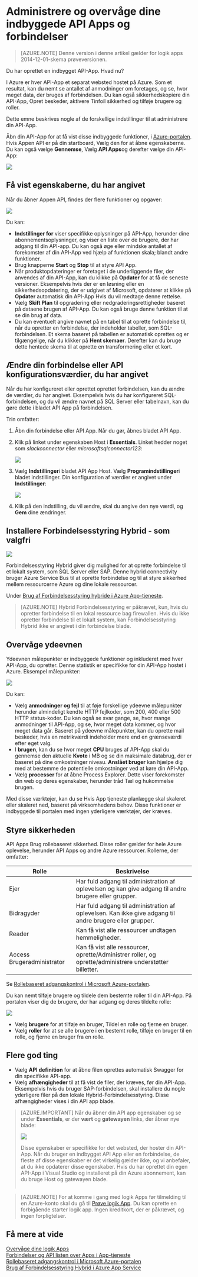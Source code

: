 <properties
    pageTitle="Administrere og overvåge dine forbindelser og API Apps i App Service | Microsoft Azure"
    description="Få vist ydeevne dine forbindelser og API Apps i logik Apps; microservices arkitektur"
    services="app-service\logic"
    documentationCenter=".net,nodejs,java"
    authors="MandiOhlinger"
    manager="anneta"
    editor="cgronlun"/>

<tags
    ms.service="logic-apps"
    ms.workload="integration"
    ms.tgt_pltfrm="na"
    ms.devlang="na"
    ms.topic="article"
    ms.date="10/18/2016"
    ms.author="mandia"/>

# <a name="manage-and-monitor-your-built-in-api-apps-and-connectors"></a>Administrere og overvåge dine indbyggede API Apps og forbindelser

>[AZURE.NOTE] Denne version i denne artikel gælder for logik apps 2014-12-01-skema prøveversionen.

Du har oprettet en indbygget API-App. Hvad nu?

I Azure er hver API-App et separat websted hostet på Azure. Som et resultat, kan du nemt se antallet af anmodninger om foretages, og se, hvor meget data, der bruges af forbindelsen. Du kan også sikkerhedskopiere din API-App, Opret beskeder, aktivere Tinfoil sikkerhed og tilføje brugere og roller.

Dette emne beskrives nogle af de forskellige indstillinger til at administrere din API-App.

Åbn din API-App for at få vist disse indbyggede funktioner, i [Azure-portalen](http://go.microsoft.com/fwlink/p/?LinkID=525040). Hvis Appen API er på din startboard, Vælg den for at åbne egenskaberne. Du kan også vælge **Gennemse**, Vælg **API Apps**og derefter vælge din API-App:

![][browse]

## <a name="see-the-properties-you-entered"></a>Få vist egenskaberne, du har angivet

Når du åbner Appen API, findes der flere funktioner og opgaver:

![][settings]

Du kan:

- **Indstillinger for** viser specifikke oplysninger på API-App, herunder dine abonnementsoplysninger, og viser en liste over de brugere, der har adgang til din API-app. Du kan også øge eller mindske antallet af forekomster af din API-App ved hjælp af funktionen skala; blandt andre funktioner.
- Brug knapperne **Start** og **Stop** til at styre API App.
- Når produktopdateringer er foretaget i de underliggende filer, der anvendes af din API-App, kan du klikke på **Opdater** for at få de seneste versioner. Eksempelvis hvis der er en løsning eller en sikkerhedsopdatering, der er udgivet af Microsoft, opdaterer at klikke på **Opdater** automatisk din API-App Hvis du vil medtage denne rettelse.
- Vælg **Skift Plan** til opgradering eller nedgraderingsrettigheder baseret på dataene brugen af API-App. Du kan også bruge denne funktion til at se din brug af data.
- Du kan eventuelt angive navnet på en tabel til at oprette forbindelse til, når du opretter en forbindelse, der indeholder tabeller, som SQL-forbindelsen. Et skema baseret på tabellen er automatisk oprettes og er tilgængelige, når du klikker på **Hent skemaer**. Derefter kan du bruge dette hentede skema til at oprette en transformering eller et kort.

## <a name="change-your-connector-or-api-configuration-values-you-entered"></a>Ændre din forbindelse eller API konfigurationsværdier, du har angivet

Når du har konfigureret eller oprettet oprettet forbindelsen, kan du ændre de værdier, du har angivet. Eksempelvis hvis du har konfigureret SQL-forbindelsen, og du vil ændre navnet på SQL Server eller tabelnavn, kan du gøre dette i bladet API App på forbindelsen.

Trin omfatter:

1. Åbn din forbindelse eller API App. Når du gør, åbnes bladet API App.
2. Klik på linket under egenskaben Host i **Essentials**. Linket hedder noget som *slackconnector* eller *microsoftsqlconnector123*:

    ![][apiapphost]

3. Vælg **Indstillinger**i bladet API App Host. Vælg **Programindstillinger**i bladet indstillinger. Din konfiguration af værdier er angivet under **Indstillinger**:

    ![][hostsettings]

4. Klik på den indstilling, du vil ændre, skal du angive den nye værdi, og **Gem** dine ændringer.


## <a name="install-the-hybrid-connection-manager---optional"></a>Installere Forbindelsesstyring Hybrid - som valgfri

![][hcsetup]

Forbindelsesstyring Hybrid giver dig mulighed for at oprette forbindelse til et lokalt system, som SQL Server eller SAP. Denne hybrid connectivity bruger Azure Service Bus til at oprette forbindelse og til at styre sikkerhed mellem ressourcerne Azure og dine lokale ressourcer.

Under [Brug af Forbindelsesstyring hybride i Azure App-tjeneste](app-service-logic-hybrid-connection-manager.md).

> [AZURE.NOTE] Hybrid Forbindelsesstyring er påkrævet, kun, hvis du opretter forbindelse til en lokal ressource bag firewallen. Hvis du ikke opretter forbindelse til et lokalt system, kan Forbindelsesstyring Hybrid ikke er angivet i din forbindelse blade.

## <a name="monitor-the-performance"></a>Overvåge ydeevnen
Ydeevnen målepunkter er indbyggede funktioner og inkluderet med hver API-App, du opretter. Denne statistik er specifikke for din API-App hostet i Azure. Eksempel målepunkter:

![][monitoring]

Du kan:

- Vælg **anmodninger og fejl** til at føje forskellige ydeevne målepunkter herunder almindeligt kendte HTTP fejlkoder, som 200, 400 eller 500 HTTP status-koder. Du kan også se svar gange, se, hvor mange anmodninger til API-App, og se, hvor meget data kommer, og hvor meget data går. Baseret på ydeevne målepunkter, kan du oprette mail beskeder, hvis en metrikværdi indeholder mere end en grænseværdi efter eget valg.
- I **brugen**, kan du se hvor meget **CPU** bruges af API-App skal du gennemse den aktuelle **Kvote** i MB og se din maksimale databrug, der er baseret på dine omkostninger niveau. **Anslået bruger** kan hjælpe dig med at bestemme de potentielle omkostninger ved at køre din API-App.
- Vælg **processer** for at åbne Process Explorer. Dette viser forekomster din web og deres egenskaber, herunder tråd Tæl og hukommelse brugen.

Med disse værktøjer, kan du se Hvis App tjeneste planlægge skal skaleret eller skaleret ned, baseret på virksomhedens behov. Disse funktioner er indbyggede til portalen med ingen yderligere værktøjer, der kræves.

## <a name="control-the-security"></a>Styre sikkerheden

API Apps Brug rollebaseret sikkerhed. Disse roller gælder for hele Azure oplevelse, herunder API Apps og andre Azure ressourcer. Rollerne, der omfatter:

Rolle | Beskrivelse
--- | ---
Ejer | Har fuld adgang til administration af oplevelsen og kan give adgang til andre brugere eller grupper.
Bidragyder | Har fuld adgang til administration af oplevelsen. Kan ikke give adgang til andre brugere eller grupper.
Reader | Kan få vist alle ressourcer undtagen hemmeligheder.
Access Brugeradministrator | Kan få vist alle ressourcer, oprette/Administrer roller, og oprette/administrere understøtter billetter.

Se [Rollebaseret adgangskontrol i Microsoft Azure-portalen](../active-directory/role-based-access-control-configure.md).

Du kan nemt tilføje brugere og tildele dem bestemte roller til din API-App. På portalen viser dig de brugere, der har adgang og deres tildelte rolle:

![][access]  

- Vælg **brugere** for at tilføje en bruger, Tildel en rolle og fjerne en bruger.
- Vælg **roller** for at se alle brugere i en bestemt rolle, tilføje en bruger til en rolle, og fjerne en bruger fra en rolle.


## <a name="more-good-stuff"></a>Flere god ting
- Vælg **API definition** for at åbne filen oprettes automatisk Swagger for din specifikke API-app.
- Vælg **afhængigheder** til at få vist de filer, der kræves, før din API-App. Eksempelvis hvis du bruger SAP-forbindelsen, skal installere du nogle yderligere filer på den lokale Hybrid-Forbindelsesstyring. Disse afhængigheder vises i din API app blade.

>[AZURE.IMPORTANT] Når du åbner din API app egenskaber og se under **Essentials**, er der **vært** og **gatewayen** links, der åbner nye blade:
>
> ![][host]
>
>Disse egenskaber er specifikke for det websted, der hoster din API-App. Når du bruger en indbygget API App eller en forbindelse, de fleste af disse egenskaber er det virkelig gælder ikke, og vi anbefaler, at du ikke opdaterer disse egenskaber. Hvis du har oprettet din egen API-App i Visual Studio og installeret på din Azure abonnement, kan du bruge Host og gatewayen blade. <br/><br/>


>[AZURE.NOTE] For at komme i gang med logik Apps før tilmelding til en Azure-konto skal du gå til [Prøve logik App](https://tryappservice.azure.com/?appservice=logic). Du kan oprette en forbigående starter logik app. Ingen kreditkort, der er påkrævet, og ingen forpligtelser.

## <a name="read-more"></a>Få mere at vide

[Overvåge dine logik Apps](app-service-logic-monitor-your-logic-apps.md)<br/>
[Forbindelser og API listen over Apps i App-tjeneste](app-service-logic-connectors-list.md)<br/>
[Rollebaseret adgangskontrol i Microsoft Azure-portalen](../active-directory/role-based-access-control-configure.md)<br/>
[Brug af Forbindelsesstyring Hybrid i Azure App Service](app-service-logic-hybrid-connection-manager.md)


<!--Image references-->
[browse]: ./media/app-service-logic-monitor-your-connectors/browse.png
[settings]: ./media/app-service-logic-monitor-your-connectors/settings.png
[hcsetup]: ./media/app-service-logic-monitor-your-connectors/hcsetup.png
[monitoring]: ./media/app-service-logic-monitor-your-connectors/monitoring.png
[access]: ./media/app-service-logic-monitor-your-connectors/access.png
[host]: ./media/app-service-logic-monitor-your-connectors/host.png
[hostsettings]: ./media/app-service-logic-monitor-your-connectors/hostsettings.png
[apiapphost]: ./media/app-service-logic-monitor-your-connectors/apiapphost.png
